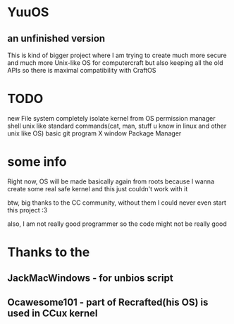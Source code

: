 # YuuOS
## an unfinished version
This is kind of bigger project where I am trying to create much more secure and much more Unix-like OS for computercraft
but also keeping all the old APIs so there is maximal compatibility with CraftOS

# TODO
new File system
completely isolate kernel from OS
permission manager
shell
unix like standard commands(cat, man, stuff u know in linux and other unix like OS)
basic git program
X window
Package Manager

# some info
Right now, OS will be made basically again from roots because I wanna create some real safe kernel and this just couldn't work with it 

btw, big thanks to the CC community, without them I could never even start this project
:3

also, I am not really good programmer so the code might not be really good

# Thanks to the
## JackMacWindows - for unbios script
## Ocawesome101 - part of Recrafted(his OS) is used in CCux kernel